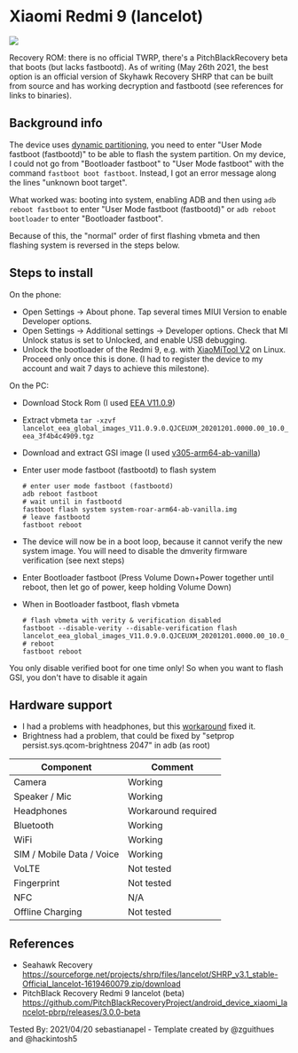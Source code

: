 # Xiaomi Redmi 9 (lancelot)
![](https://lh3.googleusercontent.com/cFqtZPdP-3L5XGrCR1_0cjOAGM1R2PwOAZ8vv5nVSaIiAXyd8mJ7vs5fA9ICXbm3EKqoBw5lGEzma1jK1Sw-jVt2fM4vGrl2VI3cC8CUo0c7i9NsAHxXvLmaPHUt6iKoB6rMMxqQ6H_HmWD0c3Qv5b0XMEJf7ET7TjzULh-_KqNhYpbQh44TVhit2zj74RrbNyiGu6_0dfB_fa_iRq8K4Kr_ewwvgcGpw2Ai-Q_pliNwWL5YBmcONwUlHHcNdH1uKvBT-5aLJBz65Hi1SENzH8Dj8gyvfGkf9Y250AgA0kC5ME8QlKgu2bVvc1fmjN8wM3AkJxLMBgxhf9_T5aOs2O0pX7VB9GjuxPRFoW9GML67Ta4K6uiDT5lpacHDyQR8ICRQ9m6VayeOzAjiQf3y7PyXHAinC7ywu_DjoPhevxdktZhsgu-0oczfTgVEkv8RUG6c_W0DNrTkc4uPdGlLd0wne7iL1n3VKoLRNpvznJUn85DNrHuNlFYDLnNwdP2xoXc0GCD1VxGaq_ZdRi9I7TKQ3jLuKJGchoK1JXJGg5gN3A-1wVr81UePyw5G8bsVKSEVLMK98yztLTIgtAlnxgm1f-gb8_a-3DhkKODTrY8iedS6E8Vxvn---6WfgS8hjFdtH71cZe1DEMdfjRHAWc874DaRjvO3pmJ4vhLT7zY00PRGrnTAXpXWGkVma93Q_C5nsqxgRzSivtbc6_y-2SI=w1280-h600-no?authuser=0)

Recovery ROM: there is no official TWRP, there's a PitchBlackRecovery beta that boots (but lacks fastbootd). As of writing (May 26th 2021, the best option is an official version of Skyhawk Recovery SHRP that can be built from source and has working decryption and fastbootd (see references for links to binaries).

## Background info

The device uses [dynamic partitioning](https://source.android.com/devices/tech/ota/dynamic_partitions), you need to enter "User Mode fastboot (fastbootd)" to be able to flash the system partition. On my device, I could not go from "Bootloader fastboot" to "User Mode fastboot" with the command `fastboot boot fastboot`. Instead, I got an error message along the lines "unknown boot target".

What worked was: booting into system, enabling ADB and then using `adb reboot fastboot` to enter "User Mode fastboot (fastbootd)" or `adb reboot bootloader` to enter "Bootloader fastboot".

Because of this, the "normal" order of first flashing vbmeta and then flashing system is reversed in the steps below.

## Steps to install


On the phone:

* Open Settings → About phone.
  Tap several times MIUI Version to enable Developer options.
* Open Settings → Additional settings → Developer options.
  Check that MI Unlock status is set to Unlocked, and
  enable USB debugging.
* Unlock the bootloader of the Redmi 9, e.g. with [XiaoMiTool V2](https://www.xiaomitool.com/V2/) on Linux. Proceed only once this is done. (I had to register the device to my account and wait 7 days to achieve this milestone).


On the PC:

* Download Stock Rom (I used [EEA V11.0.9](https://bigota.d.miui.com/V11.0.9.0.QJCEUXM/lancelot_eea_global_images_V11.0.9.0.QJCEUXM_20201201.0000.00_10.0_eea_3f4b4c4909.tgz))

* Extract vbmeta `tar -xzvf lancelot_eea_global_images_V11.0.9.0.QJCEUXM_20201201.0000.00_10.0_eea_3f4b4c4909.tgz`

* Download and extract GSI image (I used [v305-arm64-ab-vanilla](https://github.com/phhusson/treble_experimentations/releases/download/v305/system-roar-arm64-ab-vanilla.img.xz))

* Enter user mode fastboot (fastbootd) to flash system

      # enter user mode fastboot (fastbootd)
      adb reboot fastboot
      # wait until in fastbootd
      fastboot flash system system-roar-arm64-ab-vanilla.img
      # leave fastbootd
      fastboot reboot

* The device will now be in a boot loop, because it cannot verify the new system image. You will need to disable the dmverity firmware verification (see next steps)

* Enter Bootloader fastboot (Press Volume Down+Power together until reboot, then let go of power, keep holding Volume Down)

* When in Bootloader fastboot, flash vbmeta

      # flash vbmeta with verity & verification disabled
      fastboot --disable-verity --disable-verification flash lancelot_eea_global_images_V11.0.9.0.QJCEUXM_20201201.0000.00_10.0_eea_3f4b4c4909/images/vbmeta     
      # reboot
      fastboot reboot

You only disable verified boot for one time only! So when you want to flash GSI, you don't have to disable it again

## Hardware support

- I had a problems with headphones, but this [workaround](https://github.com/phhusson/treble_experimentations/issues/118#issuecomment-449163865) fixed it.
- Brightness had a problem, that could be fixed by "setprop persist.sys.qcom-brightness 2047" in adb (as root)

| Component                 |      Comment                                              |
|---------------------------|-----------------------------------------------------------|
| Camera                    | Working                                                   |
| Speaker / Mic             |  Working                                                 |
| Headphones                | Workaround required                                            |
| Bluetooth                 |  Working                                                    |
| WiFi                      | Working                                                    |
| SIM / Mobile Data / Voice | Working                                                    |
| VoLTE                     | Not tested                                                |
| Fingerprint               | Not tested                                                |
| NFC                       | N/A                                                       |
| Offline Charging          |  Not tested                                                 |

## References

* Seahawk Recovery https://sourceforge.net/projects/shrp/files/lancelot/SHRP_v3.1_stable-Official_lancelot-1619460079.zip/download
* PitchBlack Recovery Redmi 9 lancelot (beta) https://github.com/PitchBlackRecoveryProject/android_device_xiaomi_lancelot-pbrp/releases/3.0.0-beta

Tested By: 2021/04/20 sebastianapel - Template created by @zguithues and @hackintosh5